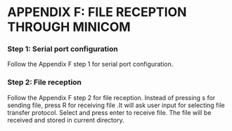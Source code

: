 # APPENDIX F: FILE RECEPTION THROUGH MINICOM

### **Step 1: Serial port configuration**

Follow the Appendix F step 1 for serial port configuration.

### Step 2: File reception

Follow the Appendix F step 2 for file reception. Instead of pressing s for sending file, press R for receiving file .It will ask user input for selecting file transfer protocol. Select and press enter to receive file. The file will be received and stored in current directory.
